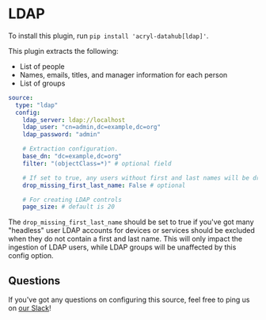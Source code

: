 # LDAP

To install this plugin, run `pip install 'acryl-datahub[ldap]'`.

This plugin extracts the following:

- List of people
- Names, emails, titles, and manager information for each person
- List of groups

```yml
source:
  type: "ldap"
  config:
    ldap_server: ldap://localhost
    ldap_user: "cn=admin,dc=example,dc=org"
    ldap_password: "admin"

    # Extraction configuration.
    base_dn: "dc=example,dc=org"
    filter: "(objectClass=*)" # optional field

    # If set to true, any users without first and last names will be dropped.
    drop_missing_first_last_name: False # optional

    # For creating LDAP controls
    page_size: # default is 20
```

The `drop_missing_first_last_name` should be set to true if you've got many "headless" user LDAP accounts
for devices or services should be excluded when they do not contain a first and last name. This will only
impact the ingestion of LDAP users, while LDAP groups will be unaffected by this config option.

## Questions

If you've got any questions on configuring this source, feel free to ping us on [our Slack](https://slack.datahubproject.io/)!
